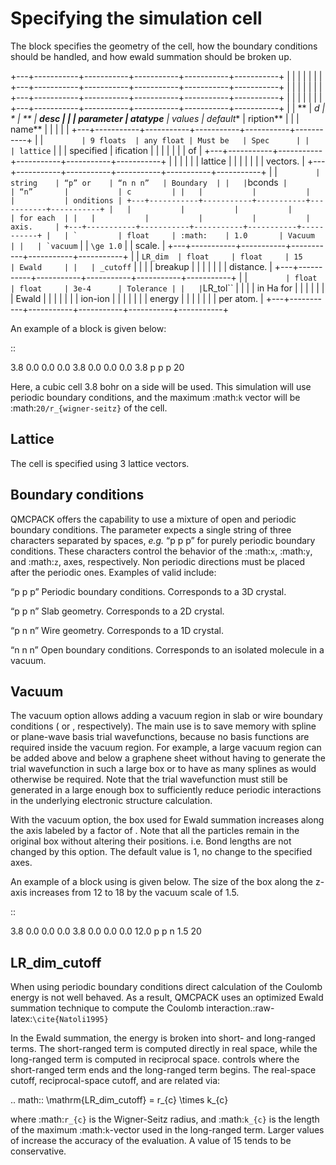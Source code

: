 
Specifying the simulation cell
==============================

The block specifies the geometry of the cell, how the boundary
conditions should be handled, and how ewald summation should be broken
up.

+---+-----------+-----------+-----------+-----------+-----------+
|   |           |           |           |           |           |
+---+-----------+-----------+-----------+-----------+-----------+
|   |           |           |           |           |           |
+---+-----------+-----------+-----------+-----------+-----------+
|   |           |           |           |           |           |
+---+-----------+-----------+-----------+-----------+-----------+
|   | **        | **d       | *         | **        | **desc    |
|   | parameter | atatype** | *values** | default** | ription** |
|   | name**    |           |           |           |           |
+---+-----------+-----------+-----------+-----------+-----------+
|   | ``        | 9 floats  | any float | Must be   | Spec      |
|   | lattice`` |           |           | specified | ification |
|   |           |           |           |           | of        |
+---+-----------+-----------+-----------+-----------+-----------+
|   |           |           |           |           | lattice   |
|   |           |           |           |           | vectors.  |
+---+-----------+-----------+-----------+-----------+-----------+
|   | `         | string    | “p” or    | “n n n”   | Boundary  |
|   | `bconds`` |           | “n”       |           | c         |
|   |           |           |           |           | onditions |
+---+-----------+-----------+-----------+-----------+-----------+
|   |           |           |           |           | for each  |
|   |           |           |           |           | axis.     |
+---+-----------+-----------+-----------+-----------+-----------+
|   | `         | float     | :math:    | 1.0       | Vacuum    |
|   | `vacuum`` |           | `\ge 1.0` |           | scale.    |
+---+-----------+-----------+-----------+-----------+-----------+
|   | ``LR_dim  | float     | float     | 15        | Ewald     |
|   | _cutoff`` |           |           |           | breakup   |
|   |           |           |           |           | distance. |
+---+-----------+-----------+-----------+-----------+-----------+
|   | `         | float     | float     | 3e-4      | Tolerance |
|   | `LR_tol`` |           |           |           | in Ha for |
|   |           |           |           |           | Ewald     |
|   |           |           |           |           | ion-ion   |
|   |           |           |           |           | energy    |
|   |           |           |           |           | per atom. |
+---+-----------+-----------+-----------+-----------+-----------+

An example of a block is given below:

::

   <simulationcell>
       <parameter name="lattice">
         3.8       0.0       0.0
         0.0       3.8       0.0
         0.0       0.0       3.8
       </parameter>
       <parameter name="bconds">
          p p p
       </parameter>
       <parameter name="LR_dim_cutoff"> 20 </parameter>
     </simulationcell>

Here, a cubic cell 3.8 bohr on a side will be used. This simulation will
use periodic boundary conditions, and the maximum :math:`k` vector will
be :math:`20/r_{wigner-seitz}` of the cell.

Lattice
-------

The cell is specified using 3 lattice vectors.

Boundary conditions
-------------------

QMCPACK offers the capability to use a mixture of open and periodic
boundary conditions. The parameter expects a single string of three
characters separated by spaces, *e.g.* “p p p” for purely periodic
boundary conditions. These characters control the behavior of the
:math:`x`, :math:`y`, and :math:`z`, axes, respectively. Non periodic
directions must be placed after the periodic ones. Examples of valid
include:

“p p p”
   Periodic boundary conditions. Corresponds to a 3D crystal.

“p p n”
   Slab geometry. Corresponds to a 2D crystal.

“p n n”
   Wire geometry. Corresponds to a 1D crystal.

“n n n”
   Open boundary conditions. Corresponds to an isolated molecule in a
   vacuum.

Vacuum
------

The vacuum option allows adding a vacuum region in slab or wire boundary
conditions ( or , respectively). The main use is to save memory with
spline or plane-wave basis trial wavefunctions, because no basis
functions are required inside the vacuum region. For example, a large
vacuum region can be added above and below a graphene sheet without
having to generate the trial wavefunction in such a large box or to have
as many splines as would otherwise be required. Note that the trial
wavefunction must still be generated in a large enough box to
sufficiently reduce periodic interactions in the underlying electronic
structure calculation.

With the vacuum option, the box used for Ewald summation increases along
the axis labeled by a factor of . Note that all the particles remain in
the original box without altering their positions. i.e. Bond lengths are
not changed by this option. The default value is 1, no change to the
specified axes.

An example of a block using is given below. The size of the box along
the z-axis increases from 12 to 18 by the vacuum scale of 1.5.

::

   <simulationcell>
       <parameter name="lattice">
         3.8       0.0       0.0
         0.0       3.8       0.0
         0.0       0.0      12.0
       </parameter>
       <parameter name="bconds">
          p p n
       </parameter>
       <parameter name="vacuum"> 1.5 </parameter>
       <parameter name="LR_dim_cutoff"> 20 </parameter>
     </simulationcell>

LR_dim_cutoff
-------------

When using periodic boundary conditions direct calculation of the
Coulomb energy is not well behaved. As a result, QMCPACK uses an
optimized Ewald summation technique to compute the Coulomb
interaction.:raw-latex:`\cite{Natoli1995}`

In the Ewald summation, the energy is broken into short- and long-ranged
terms. The short-ranged term is computed directly in real space, while
the long-ranged term is computed in reciprocal space. controls where the
short-ranged term ends and the long-ranged term begins. The real-space
cutoff, reciprocal-space cutoff, and are related via:

.. math:: \mathrm{LR\_dim\_cutoff} = r_{c} \times k_{c}

where :math:`r_{c}` is the Wigner-Seitz radius, and :math:`k_{c}` is the
length of the maximum :math:`k`-vector used in the long-ranged term.
Larger values of increase the accuracy of the evaluation. A value of 15
tends to be conservative.